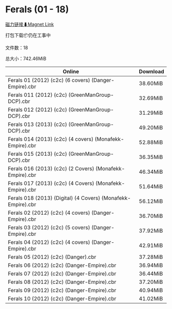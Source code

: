# Ferals (01 - 18)

[磁力链接⬇Magnet Link](magnet:?xt=urn:btih:b60b2f18cf13ff5374e6f5cd51530daa70713159&dn=Ferals%20%2801%20-%2018%29)

打包下载📦仍在工事中

文件数：18

总大小：742.46MiB

Online | Download
--- | ---
Ferals 01 (2012) (c2c) (6 covers) (Danger-Empire).cbr | 38.60MiB
Ferals 011 (2012) (c2c) (GreenManGroup-DCP).cbr | 32.69MiB
Ferals 012 (2012) (c2c) (GreenManGroup-DCP).cbr | 31.29MiB
Ferals 013 (2013) (c2c) (GreenManGroup-DCP).cbr | 49.20MiB
Ferals 014 (2013) (c2c) (4 covers) (Monafekk-Empire).cbr | 52.88MiB
Ferals 015 (2013) (c2c) (GreenManGroup-DCP).cbr | 36.35MiB
Ferals 016 (2013) (c2c) (2 Covers) (Monafekk-Empire).cbr | 46.34MiB
Ferals 017 (2013) (c2c) (4 Covers) (Monafekk-Empire).cbr | 51.64MiB
Ferals 018 (2013) (Digital) (4 Covers) (Monafekk-Empire).cbr | 56.12MiB
Ferals 02 (2012) (c2c) (4 covers) (Danger-Empire).cbr | 36.70MiB
Ferals 03 (2012) (c2c) (5 covers) (Danger-Empire).cbr | 37.92MiB
Ferals 04 (2012) (c2c) (4 covers) (Danger-Empire).cbr | 42.91MiB
Ferals 05 (2012) (c2c) (Danger).cbr | 37.28MiB
Ferals 06 (2012) (c2c) (Danger-Empire).cbr | 36.94MiB
Ferals 07 (2012) (c2c) (Danger-Empire).cbr | 36.44MiB
Ferals 08 (2012) (c2c) (Danger-Empire).cbr | 37.20MiB
Ferals 09 (2012) (c2c) (Danger-Empire).cbr | 40.94MiB
Ferals 10 (2012) (c2c) (Danger-Empire).cbr | 41.02MiB